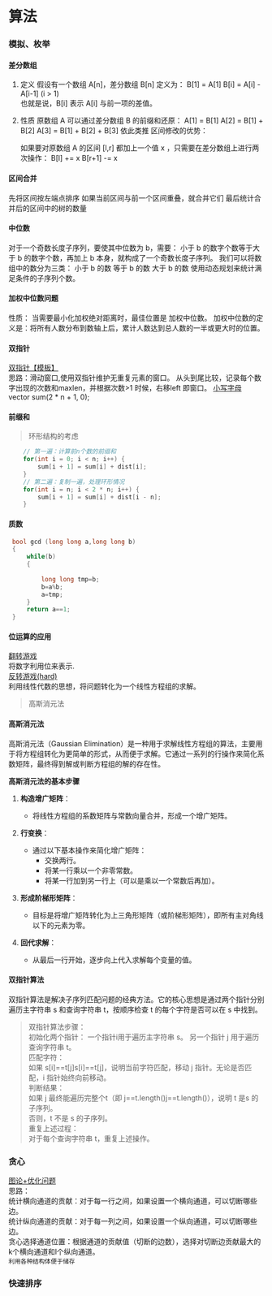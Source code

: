 # 算法

### 模拟、枚举

#### 差分数组
1. 定义 
    假设有一个数组 A[n]，差分数组 B[n] 定义为：
    B[1] = A[1]
    B[i] = A[i] - A[i-1] (i > 1)        
    也就是说，B[i] 表示 A[i] 与前一项的差值。
2. 性质
    原数组 A 可以通过差分数组 B 的前缀和还原：
    A[1] = B[1]
    A[2] = B[1] + B[2]
    A[3] = B[1] + B[2] + B[3] 依此类推
    区间修改的优势：

    如果要对原数组 A 的区间 [l,r] 都加上一个值 x ，只需要在差分数组上进行两次操作：
    B[l] += x
    B[r+1] -= x

#### 区间合并 
先将区间按左端点排序
如果当前区间与前一个区间重叠，就合并它们
最后统计合并后的区间中的树的数量

#### 中位数
对于一个奇数长度子序列，要使其中位数为 b，需要：
小于 b 的数字个数等于大于 b 的数字个数，再加上 b 本身，就构成了一个奇数长度子序列。
我们可以将数组中的数分为三类：
小于 b 的数
等于 b 的数
大于 b 的数
使用动态规划来统计满足条件的子序列个数。

####  加权中位数问题
性质：
当需要最小化加权绝对距离时，最佳位置是 加权中位数。
加权中位数的定义是：将所有人数分布到数轴上后，累计人数达到总人数的一半或更大时的位置。

#### 双指针
[双指针【模板】](https://ac.nowcoder.com/acm/contest/20960?from=acdiscuss)  
    思路：滑动窗口,使用双指针维护无重复元素的窗口。
    从头到尾比较，记录每个数字出现的次数和maxlen，并根据次数>1 时候，右移left 即窗口。
[小写字母](https://ac.nowcoder.com/acm/contest/20960/1015)
vector<long long> sum(2 * n + 1, 0);
#### 前缀和
> 环形结构的考虑
``` cpp    
    // 第一遍：计算前n个数的前缀和
    for(int i = 0; i < n; i++) {
        sum[i + 1] = sum[i] + dist[i];
    }
    // 第二遍：复制一遍，处理环形情况
    for(int i = n; i < 2 * n; i++) {
        sum[i + 1] = sum[i] + dist[i - n];
    }
```
#### 质数
```cpp
 bool gcd (long long a,long long b)
 {
     while(b)
     {
        
         long long tmp=b;                   
         b=a%b;
         a=tmp;
     }
     return a==1;
 }
```
#### 位运算的应用
[翻转游戏](https://ac.nowcoder.com/acm/contest/20960/1018)  
将数字利用位来表示.  
[反转游戏(hard)](https://ac.nowcoder.com/acm/contest/20960/1019)  
利用线性代数的思想，将问题转化为一个线性方程组的求解。  
> 高斯消元法

#### 高斯消元法
高斯消元法（Gaussian Elimination）是一种用于求解线性方程组的算法，主要用于将方程组转化为更简单的形式，从而便于求解。它通过一系列的行操作来简化系数矩阵，最终得到解或判断方程组的解的存在性。

 **高斯消元法的基本步骤**

1. **构造增广矩阵**：
   - 将线性方程组的系数矩阵与常数向量合并，形成一个增广矩阵。

2. **行变换**：
   - 通过以下基本操作来简化增广矩阵：
     - 交换两行。
     - 将某一行乘以一个非零常数。
     - 将某一行加到另一行上（可以是乘以一个常数后再加）。

3. **形成阶梯形矩阵**：
   - 目标是将增广矩阵转化为上三角形矩阵（或阶梯形矩阵），即所有主对角线以下的元素为零。

4. **回代求解**：
   - 从最后一行开始，逐步向上代入求解每个变量的值。   

#### 双指针算法

双指针算法是解决子序列匹配问题的经典方法。它的核心思想是通过两个指针分别遍历主字符串 s 和查询字符串 t，按顺序检查 t 的每个字符是否可以在 s 中找到。  
> 双指针算法步骤：  
    初始化两个指针：
    一个指针i用于遍历主字符串 s。
    另一个指针 j 用于遍历查询字符串 t。  
    匹配字符：  
    如果 s[i]==t[j]s[i]==t[j]，说明当前字符匹配，移动 j 指针。无论是否匹配，i 指针始终向前移动。  
    判断结果：  
    如果 j 最终能遍历完整个t（即 j==t.length()j==t.length()），说明 t 是s 的子序列。  
    否则，t 不是 s 的子序列。  
    重复上述过程：  
    对于每个查询字符串 t，重复上述操作。
### 贪心
[图论+优化问题](https://ac.nowcoder.com/acm/contest/20960/1026)   
思路：  
统计横向通道的贡献：对于每一行之间，如果设置一个横向通道，可以切断哪些边。  
统计纵向通道的贡献：对于每一列之间，如果设置一个纵向通道，可以切断哪些边。  
贪心选择通道位置：根据通道的贡献值（切断的边数），选择对切断边贡献最大的k个横向通道和l个纵向通道。  
` 利用各种结构体便于储存 `

### 快速排序